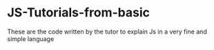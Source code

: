 # JS-Tutorials-from-basic
These are the code written by the tutor to explain Js in a very fine and simple language
